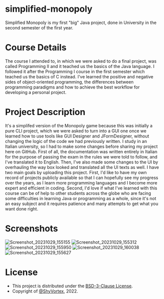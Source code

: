 # simplified-monopoly
Simplified Monopoly is my first "big" Java project, done in University in the second semester of the first year. 

# Course Details
The course I attended to, in which we were asked to do a final project, was called Programming II and it teached us the basics of the Java language. 
I followed it after the Programming I course in the first semester which teached us the basics of C instead. 
I've learned the positive and negative sides of object-oriented programming, the differences between programming paradigms and how to achieve 
the best workflow for developing a personal project.

# Project Description
It's a simplifed version of the Monopoly game because this was initially a pure CLI project, which we were asked to turn into a GUI one once we learned 
how to use tools like GUI Designer and JFormDesigner, without changing the logic of the code we had previously written. 
I study in an Italian university, so I had to make some changes before sharing my project here on GitHub. First of all, the documentation was 
written entirely in Italian for the purpose of passing the exam in the rules we were told to follow, and I've translated it to English. 
Then, I've also made some changes to the UI by overhauling the way box looked and translated all the UI texts as well. 
I have two main goals by uploading this project. 
First, I'd like to have my own record of projects publicly available so that I can hopefully see my progress over the years, 
as I learn more programming languages and I become more expert and efficient in coding. 
Second, I'd love if what I've learned with this course can be of help to other students across the globe who are facing some difficulties 
in learning Java or programming as a whole, since it's not an easy subject and it requires patience and many attempts to get what you want done right.  

# Screenshots
![Screenshot_20231029_155155](https://github.com/ShyVortex/simplified-monopoly/assets/111277410/8977b57c-cfa5-4878-8d93-0045b746605f)
![Screenshot_20231029_155312](https://github.com/ShyVortex/simplified-monopoly/assets/111277410/5c5cfb6d-8385-4b86-a04d-7f1e2608fddc)
![Screenshot_20231029_155950](https://github.com/ShyVortex/simplified-monopoly/assets/111277410/7a934b06-a476-4f73-ac15-dcf6f6d77c96)
![Screenshot_20231029_160038](https://github.com/ShyVortex/simplified-monopoly/assets/111277410/b78cec10-883d-4196-9a9e-4973d814c206)
![Screenshot_20231029_155627](https://github.com/ShyVortex/simplified-monopoly/assets/111277410/ec1fe832-3cac-4dbb-b56d-bed6837abc47)

# License
- This project is distributed under the [BSD-3-Clause License](https://github.com/ShyVortex/simplified-monopoly/blob/master/LICENSE.md).
- Copyright of [@ShyVortex](https://github.com/ShyVortex), 2022.
